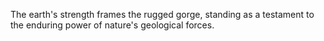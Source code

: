 The earth's strength frames the rugged gorge, standing as a testament to the enduring power of nature's geological forces.